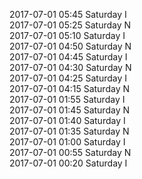 2017-07-01 05:45 Saturday  I  
2017-07-01 05:25 Saturday  N  
2017-07-01 05:10 Saturday  I  
2017-07-01 04:50 Saturday  N  
2017-07-01 04:45 Saturday  I  
2017-07-01 04:30 Saturday  N  
2017-07-01 04:25 Saturday  I  
2017-07-01 04:15 Saturday  N  
2017-07-01 01:55 Saturday  I  
2017-07-01 01:45 Saturday  N  
2017-07-01 01:40 Saturday  I  
2017-07-01 01:35 Saturday  N  
2017-07-01 01:00 Saturday  I  
2017-07-01 00:55 Saturday  N  
2017-07-01 00:20 Saturday  I  
